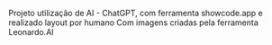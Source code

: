 Projeto utilização de AI - ChatGPT, com ferramenta showcode.app e realizado layout por humano
Com  imagens criadas pela ferramenta Leonardo.AI
